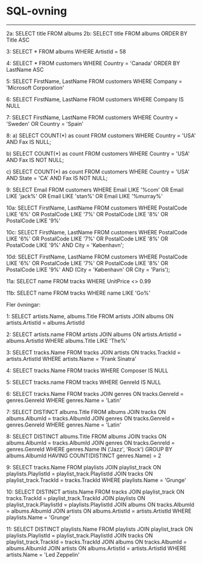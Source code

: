 # SQL-ovning

------------------

2a: SELECT title FROM albums 
2b: SELECT title FROM albums ORDER BY Title ASC

3: SELECT * FROM albums WHERE ArtistId = 58

4: SELECT * FROM customers WHERE Country = 'Canada'
ORDER BY LastName ASC

5: SELECT FirstName, LastName FROM customers WHERE Company = 'Microsoft Corporation'

6: SELECT FirstName, LastName FROM customers WHERE Company IS NULL

7: SELECT FirstName, LastName FROM customers WHERE Country = 'Sweden' OR Country = 'Spain'

8: 
a) SELECT COUNT(*) as count
FROM customers
WHERE Country = 'USA' AND Fax IS NULL;

b) SELECT COUNT(*) as count
FROM customers
WHERE Country = 'USA' AND Fax IS  NOT NULL;

c) SELECT COUNT(*) as count
FROM customers
WHERE Country = 'USA' AND State = 'CA' AND Fax IS  NOT NULL;

9: SELECT Email
FROM customers
WHERE Email LIKE '%com'
OR Email LIKE 'jack%'
OR Email LIKE 'stan%'
OR Email LIKE '%murray%'

10a: SELECT FirstName, LastName
FROM customers
WHERE PostalCode LIKE '6%' 
OR PostalCode LIKE '7%' 
OR PostalCode LIKE '8%'
OR PostalCode LIKE '9%'

10c: SELECT FirstName, LastName
FROM customers
WHERE PostalCode LIKE '6%' 
OR PostalCode LIKE '7%' 
OR PostalCode LIKE '8%' 
OR PostalCode LIKE '9%' 
AND City = 'København';

10d: SELECT FirstName, LastName
FROM customers
WHERE PostalCode LIKE '6%' 
OR PostalCode LIKE '7%' 
OR PostalCode LIKE '8%' 
OR PostalCode LIKE '9%' 
AND (City = 'København' OR City = 'Paris');

11a: SELECT name
FROM tracks
WHERE UnitPrice <> 0.99

11b: SELECT name
FROM tracks
WHERE name LIKE 'Go%'




Fler övningar:

1: SELECT artists.Name, albums.Title
FROM artists
JOIN albums ON artists.ArtistId = albums.ArtistId

2: SELECT artists.name
FROM artists
JOIN albums ON artists.ArtistId = albums.ArtistId
WHERE albums.Title LIKE 'The%'

3: SELECT tracks.Name
FROM tracks
JOIN artists ON tracks.TrackId = artists.ArtistId
WHERE artists.Name = 'Frank Sinatra'

4: SELECT tracks.Name
FROM tracks
WHERE Composer IS NULL

5: SELECT tracks.name
FROM tracks
WHERE GenreId IS NULL

6: SELECT tracks.Name
FROM tracks
JOIN genres ON tracks.GenreId = genres.GenreId
WHERE genres.Name = 'Latin'

7: SELECT DISTINCT albums.Title
FROM albums
JOIN tracks ON albums.AlbumId = tracks.AlbumId
JOIN genres ON tracks.GenreId = genres.GenreId
WHERE genres.Name = 'Latin'

8: SELECT DISTINCT albums.Title
FROM albums
JOIN tracks ON albums.AlbumId = tracks.AlbumId
JOIN genres ON tracks.GenreId = genres.GenreId
WHERE genres.Name IN ('Jazz', 'Rock')
GROUP BY albums.AlbumId
HAVING COUNT(DISTINCT genres.Name) = 2

9: SELECT tracks.Name
FROM playlists
JOIN playlist_track ON playlists.PlaylistId = playlist_track.PlaylistId
JOIN tracks ON playlist_track.TrackId = tracks.TrackId
WHERE playlists.Name = 'Grunge'

10: SELECT DISTINCT artists.Name
FROM tracks
JOIN playlist_track ON tracks.TrackId = playlist_track.TrackId
JOIN playlists ON playlist_track.PlaylistId = playlists.PlaylistId
JOIN albums ON tracks.AlbumId = albums.AlbumId
JOIN artists ON albums.ArtistId = artists.ArtistId
WHERE playlists.Name = 'Grunge'

11: SELECT DISTINCT playlists.Name
FROM playlists
JOIN playlist_track ON playlists.PlaylistId = playlist_track.PlaylistId
JOIN tracks ON playlist_track.TrackId = tracks.TrackId
JOIN albums ON tracks.AlbumId = albums.AlbumId
JOIN artists ON albums.ArtistId = artists.ArtistId
WHERE artists.Name = 'Led Zeppelin'
